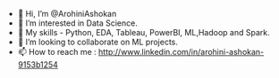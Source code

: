 - 👋 Hi, I’m @ArohiniAshokan
- 👀 I’m interested in Data Science.
- 🌱 My skills - Python, EDA, Tableau, PowerBI, ML,Hadoop and Spark.
- 💞️ I’m looking to collaborate on ML projects.
- 📫 How to reach me : http://www.linkedin.com/in/arohini-ashokan-9153b1254

<!---
ArohiniAshokan/ArohiniAshokan is a ✨ special ✨ repository because its `README.md` (this file) appears on your GitHub profile.
You can click the Preview link to take a look at your changes.
--->
